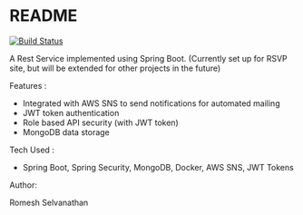 # README #

[![Build Status](https://travis-ci.org/rselvanathan/romcharm-rest.svg?branch=master)](https://travis-ci.org/rselvanathan/romcharm-rest)

A Rest Service implemented using Spring Boot. (Currently set up for RSVP site, but will be extended for other projects
in the future)

Features :
 - Integrated with AWS SNS to send notifications for automated mailing
 - JWT token authentication
 - Role based API security (with JWT token)
 - MongoDB data storage
 
 Tech Used :
 - Spring Boot, Spring Security, MongoDB, Docker, AWS SNS, JWT Tokens

Author:

Romesh Selvanathan